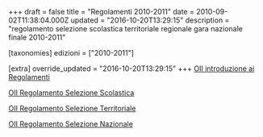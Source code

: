 +++
draft = false
title = "Regolamenti 2010-2011"
date = 2010-09-02T11:38:04.000Z
updated = "2016-10-20T13:29:15"
description = "regolamento selezione scolastica territoriale regionale gara nazionale finale 2010-2011"

[taxonomies]
edizioni = ["2010-2011"]

[extra]
override_updated = "2016-10-20T13:29:15"
+++
[OII introduzione ai Regolamenti](/oldsite/110/OII-Introduzione%20ai%20Regolamenti%202010-2011_rev12-07-10.pdf)

[OII Regolamento Selezione Scolastica](/oldsite/110/OII-RegSelScolastica_2010-2011_rev2-10-09.pdf)

[OII Regolamento Selezione Territoriale](/oldsite/110/Regolamento%20Selezione%20Territoriale_2010-2011.pdf)

[OII Regolamento Selezione Nazionale](/oldsite/110/OII-RegSelNazionale_rev_maggio2010_.pdf)
